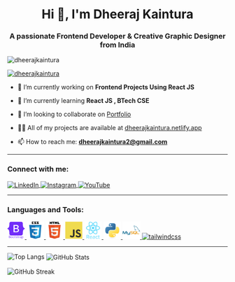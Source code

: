 <h1 align="center">Hi 👋, I'm Dheeraj Kaintura</h1>
<h3 align="center">A passionate Frontend Developer & Creative Graphic Designer from India</h3>

<p align="left"> 
  <img src="https://komarev.com/ghpvc/?username=dheerajkaintura&label=Profile%20views&color=0e75b6&style=flat" alt="dheerajkaintura" /> 
</p>

<p align="left"> 
  <a href="https://github.com/ryo-ma/github-profile-trophy">
    <img src="https://github-profile-trophy.vercel.app/?username=dheerajkaintura" alt="dheerajkaintura" />
  </a> 
</p>

- 🔭 I’m currently working on **Frontend Projects Using React JS**

- 🌱 I’m currently learning **React JS , BTech CSE**

- 👯 I’m looking to collaborate on [Portfolio](https://dheerajkaintura.netlify.app)

- 👨‍💻 All of my projects are available at [dheerajkaintura.netlify.app](https://dheerajkaintura.netlify.app)

- 📫 How to reach me: **dheerajkaintura2@gmail.com**

---

<h3 align="left">Connect with me:</h3>
<p align="left">
  <a href="https://www.linkedin.com/in/dheeraj-kaintura-b01211274" target="blank">
    <img align="center" src="https://raw.githubusercontent.com/rahuldkjain/github-profile-readme-generator/master/src/images/icons/Social/linked-in-alt.svg" alt="LinkedIn" height="30" width="40" />
  </a>
  <a href="https://instagram.com/dd_dheeraj_" target="blank">
    <img align="center" src="https://raw.githubusercontent.com/rahuldkjain/github-profile-readme-generator/master/src/images/icons/Social/instagram.svg" alt="Instagram" height="30" width="40" />
  </a>
  <a href="https://www.youtube.com/@TechnoDheeru" target="blank">
    <img align="center" src="https://cdn.jsdelivr.net/gh/devicons/devicon/icons/youtube/youtube-original.svg" alt="YouTube" height="30" width="40" />
  </a>
</p>

---

<h3 align="left">Languages and Tools:</h3>
<p align="left">
  <a href="https://getbootstrap.com" target="_blank" rel="noreferrer"> 
    <img src="https://raw.githubusercontent.com/devicons/devicon/master/icons/bootstrap/bootstrap-plain-wordmark.svg" alt="bootstrap" width="40" height="40"/> 
  </a> 
  <a href="https://www.w3schools.com/css/" target="_blank" rel="noreferrer"> 
    <img src="https://raw.githubusercontent.com/devicons/devicon/master/icons/css3/css3-original-wordmark.svg" alt="css3" width="40" height="40"/> 
  </a> 
  <a href="https://www.w3.org/html/" target="_blank" rel="noreferrer"> 
    <img src="https://raw.githubusercontent.com/devicons/devicon/master/icons/html5/html5-original-wordmark.svg" alt="html5" width="40" height="40"/> 
  </a> 
  <a href="https://developer.mozilla.org/en-US/docs/Web/JavaScript" target="_blank" rel="noreferrer"> 
    <img src="https://raw.githubusercontent.com/devicons/devicon/master/icons/javascript/javascript-original.svg" alt="javascript" width="40" height="40"/> 
  </a> 
  <a href="https://reactjs.org/" target="_blank" rel="noreferrer"> 
    <img src="https://raw.githubusercontent.com/devicons/devicon/master/icons/react/react-original-wordmark.svg" alt="react" width="40" height="40"/> 
  </a> 
  <a href="https://www.python.org" target="_blank" rel="noreferrer"> 
    <img src="https://raw.githubusercontent.com/devicons/devicon/master/icons/python/python-original.svg" alt="python" width="40" height="40"/> 
  </a> 
  <a href="https://www.mysql.com/" target="_blank" rel="noreferrer"> 
    <img src="https://raw.githubusercontent.com/devicons/devicon/master/icons/mysql/mysql-original-wordmark.svg" alt="mysql" width="40" height="40"/> 
  </a> 
  <a href="https://tailwindcss.com/" target="_blank" rel="noreferrer"> 
    <img src="https://www.vectorlogo.zone/logos/tailwindcss/tailwindcss-icon.svg" alt="tailwindcss" width="40" height="40"/> 
  </a> 
</p>

---

<p><img align="left" src="https://github-readme-stats.vercel.app/api/top-langs?username=dheerajkaintura&show_icons=true&locale=en&layout=compact" alt="Top Langs" /></p>

<p>&nbsp;<img align="center" src="https://github-readme-stats.vercel.app/api?username=dheerajkaintura&show_icons=true&locale=en" alt="GitHub Stats" /></p>

<p><img align="center" src="https://github-readme-streak-stats.herokuapp.com/?user=dheerajkaintura&" alt="GitHub Streak" /></p>
